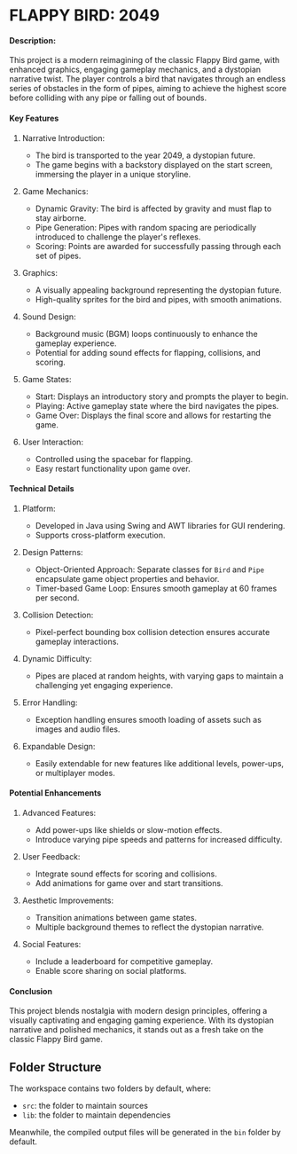 # FLAPPY BIRD: 2049



#### Description: 

This project is a modern reimagining of the classic Flappy Bird game, with enhanced graphics, engaging gameplay mechanics, and a dystopian narrative twist. The player controls a bird that navigates through an endless series of obstacles in the form of pipes, aiming to achieve the highest score before colliding with any pipe or falling out of bounds.

#### Key Features
1. Narrative Introduction:
   - The bird is transported to the year 2049, a dystopian future.
   - The game begins with a backstory displayed on the start screen, immersing the player in a unique storyline.

2. Game Mechanics:
   - Dynamic Gravity: The bird is affected by gravity and must flap to stay airborne.
   - Pipe Generation: Pipes with random spacing are periodically introduced to challenge the player's reflexes.
   - Scoring: Points are awarded for successfully passing through each set of pipes.

3. Graphics:
   - A visually appealing background representing the dystopian future.
   - High-quality sprites for the bird and pipes, with smooth animations.

4. Sound Design:
   - Background music (BGM) loops continuously to enhance the gameplay experience.
   - Potential for adding sound effects for flapping, collisions, and scoring.

5. Game States:
   - Start: Displays an introductory story and prompts the player to begin.
   - Playing: Active gameplay state where the bird navigates the pipes.
   - Game Over: Displays the final score and allows for restarting the game.

6. User Interaction:
   - Controlled using the spacebar for flapping.
   - Easy restart functionality upon game over.

#### Technical Details
1. Platform:
   - Developed in Java using Swing and AWT libraries for GUI rendering.
   - Supports cross-platform execution.

2. Design Patterns:
   - Object-Oriented Approach: Separate classes for `Bird` and `Pipe` encapsulate game object properties and behavior.
   - Timer-based Game Loop: Ensures smooth gameplay at 60 frames per second.

3. Collision Detection:
   - Pixel-perfect bounding box collision detection ensures accurate gameplay interactions.

4. Dynamic Difficulty:
   - Pipes are placed at random heights, with varying gaps to maintain a challenging yet engaging experience.

5. Error Handling:
   - Exception handling ensures smooth loading of assets such as images and audio files.

6. Expandable Design:
   - Easily extendable for new features like additional levels, power-ups, or multiplayer modes.

#### Potential Enhancements
1. Advanced Features:
   - Add power-ups like shields or slow-motion effects.
   - Introduce varying pipe speeds and patterns for increased difficulty.

2. User Feedback:
   - Integrate sound effects for scoring and collisions.
   - Add animations for game over and start transitions.

3. Aesthetic Improvements:
   - Transition animations between game states.
   - Multiple background themes to reflect the dystopian narrative.

4. Social Features:
   - Include a leaderboard for competitive gameplay.
   - Enable score sharing on social platforms.

#### Conclusion
This project blends nostalgia with modern design principles, offering a visually captivating and engaging gaming experience. With its dystopian narrative and polished mechanics, it stands out as a fresh take on the classic Flappy Bird game.

## Folder Structure

The workspace contains two folders by default, where:

- `src`: the folder to maintain sources
- `lib`: the folder to maintain dependencies

Meanwhile, the compiled output files will be generated in the `bin` folder by default.



